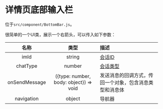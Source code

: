 # 详情页底部输入栏

位于`src/component/BottomBar.js`。

很简单的一个UI类，展示一个右箭头，可以传入如下参数：

| 名称 | 类型 | 描述 |
| :-: | :-: | :- |
| imId | string | [会话ID](zh-cn/struct/Conversation#会话对象) |
| chatType | number | [会话类型](zh-cn/struct/Conversation#会话类型) |
| onSendMessage | ({type: number, body: object}) => void | 发送消息的回调方式，传回一个对象，包含消息类型和消息体 |
| navigation | object | 导航器 |